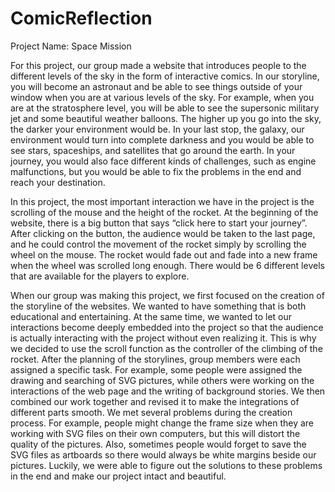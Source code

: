 # ComicReflection

Project Name: Space Mission

For this project, our group made a website that introduces people to the different levels of the sky in the form of interactive comics. In our storyline, you will become an astronaut and be able to see things outside of your window when you are at various levels of the sky. For example, when you are at the stratosphere level, you will be able to see the supersonic military jet and some beautiful weather balloons. The higher up you go into the sky, the darker your environment would be. In your last stop, the galaxy, our environment would turn into complete darkness and you would be able to see stars, spaceships, and satellites that go around the earth. In your journey, you would also face different kinds of challenges, such as engine malfunctions, but you would be able to fix the problems in the end and reach your destination.

In this project, the most important interaction we have in the project is the scrolling of the mouse and the height of the rocket. At the beginning of the website, there is a big button that says “click here to start your journey”. After clicking on the button, the audience would be taken to the last page, and he could control the movement of the rocket simply by scrolling the wheel on the mouse. The rocket would fade out and fade into a new frame when the wheel was scrolled long enough. There would be 6 different levels that are available for the players to explore. 

When our group was making this project, we first focused on the creation of the storyline of the websites. We wanted to have something that is both educational and entertaining. At the same time, we wanted to let our interactions become deeply embedded into the project so that the audience is actually interacting with the project without even realizing it. This is why we decided to use the scroll function as the controller of the climbing of the rocket. After the planning of the storylines, group members were each assigned a specific task. For example, some people were assigned the drawing and searching of SVG pictures, while others were working on the interactions of the web page and the writing of background stories. We then combined our work together and revised it to make the integrations of different parts smooth. We met several problems during the creation process. For example, people might change the frame size when they are working with SVG files on their own computers, but this will distort the quality of the pictures. Also, sometimes people would forget to save the SVG files as artboards so there would always be white margins beside our pictures. Luckily, we were able to figure out the solutions to these problems in the end and make our project intact and beautiful.
